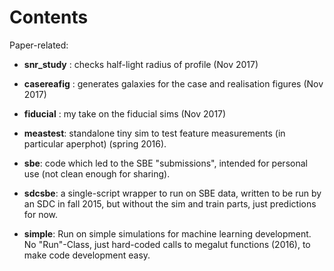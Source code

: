 Contents
========

Paper-related:
- **snr_study** : checks half-light radius of profile (Nov 2017)
- **casereafig** : generates galaxies for the case and realisation figures (Nov 2017)
- **fiducial** : my take on the fiducial sims (Nov 2017)


- **meastest**: standalone tiny sim to test feature measurements (in particular aperphot) (spring 2016).
- **sbe**: code which led to the SBE "submissions", intended for personal use (not clean enough for sharing).
- **sdcsbe**: a single-script wrapper to run on SBE data, written to be run by an SDC in fall 2015, but without the sim and train parts, just predictions for now.
- **simple**: Run on simple simulations for machine learning development. No "Run"-Class, just hard-coded calls to megalut functions (2016), to make code development easy.


